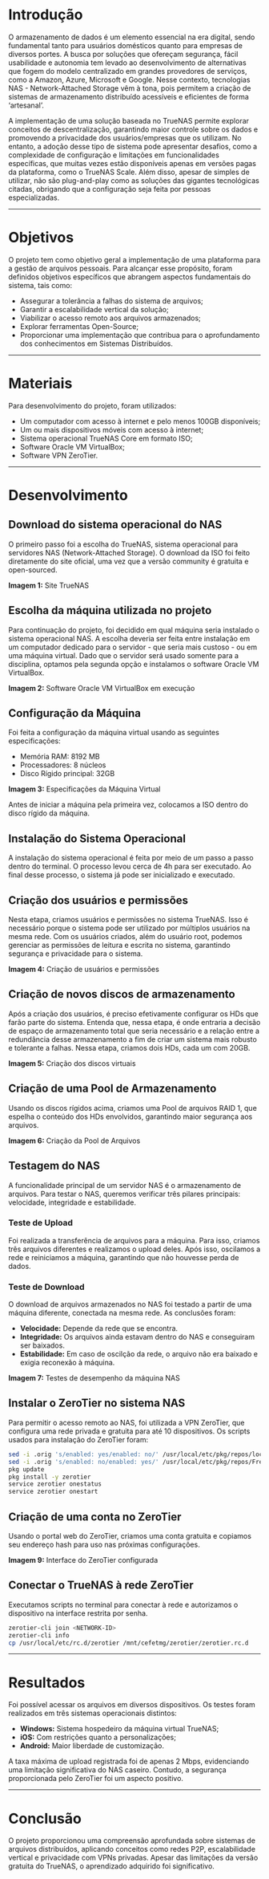 # **Introdução**
O armazenamento de dados é um elemento essencial na era digital, sendo fundamental tanto para usuários domésticos quanto para empresas de diversos portes. A busca por soluções que ofereçam segurança, fácil usabilidade e autonomia tem levado ao desenvolvimento de alternativas que fogem do modelo centralizado em grandes provedores de serviços, como a Amazon, Azure, Microsoft e Google. Nesse contexto, tecnologias NAS - Network-Attached Storage vêm à tona, pois permitem a criação de sistemas de armazenamento distribuído acessíveis e eficientes de forma ‘artesanal’.

A implementação de uma solução baseada no TrueNAS permite explorar conceitos de descentralização, garantindo maior controle sobre os dados e promovendo a privacidade dos usuários/empresas que os utilizam. No entanto, a adoção desse tipo de sistema pode apresentar desafios, como a complexidade de configuração e limitações em funcionalidades específicas, que muitas vezes estão disponíveis apenas em versões pagas da plataforma, como o TrueNAS Scale. Além disso, apesar de simples de utilizar, não são plug-and-play como as soluções das gigantes tecnológicas citadas, obrigando que a configuração seja feita por pessoas especializadas.

---

# **Objetivos**
O projeto tem como objetivo geral a implementação de uma plataforma para a gestão de arquivos pessoais. Para alcançar esse propósito, foram definidos objetivos específicos que abrangem aspectos fundamentais do sistema, tais como:
- Assegurar a tolerância a falhas do sistema de arquivos;
- Garantir a escalabilidade vertical da solução;
- Viabilizar o acesso remoto aos arquivos armazenados;
- Explorar ferramentas Open-Source;
- Proporcionar uma implementação que contribua para o aprofundamento dos conhecimentos em Sistemas Distribuídos.

---

# **Materiais**
Para desenvolvimento do projeto, foram utilizados:
- Um computador com acesso à internet e pelo menos 100GB disponíveis;
- Um ou mais dispositivos móveis com acesso à internet;
- Sistema operacional TrueNAS Core em formato ISO;
- Software Oracle VM VirtualBox;
- Software VPN ZeroTier.

---

# **Desenvolvimento**
## **Download do sistema operacional do NAS**
O primeiro passo foi a escolha do TrueNAS, sistema operacional para servidores NAS (Network-Attached Storage). O download da ISO foi feito diretamente do site oficial, uma vez que a versão community é gratuita e open-sourced.

**Imagem 1:** Site TrueNAS

## **Escolha da máquina utilizada no projeto**
Para continuação do projeto, foi decidido em qual máquina seria instalado o sistema operacional NAS. A escolha deveria ser feita entre instalação em um computador dedicado para o servidor - que seria mais custoso - ou em uma máquina virtual. Dado que o servidor será usado somente para a disciplina, optamos pela segunda opção e instalamos o software Oracle VM VirtualBox.

**Imagem 2:** Software Oracle VM VirtualBox em execução

## **Configuração da Máquina**
Foi feita a configuração da máquina virtual usando as seguintes especificações:
- Memória RAM: 8192 MB
- Processadores: 8 núcleos
- Disco Rígido principal: 32GB

**Imagem 3:** Especificações da Máquina Virtual

Antes de iniciar a máquina pela primeira vez, colocamos a ISO dentro do disco rígido da máquina.

## **Instalação do Sistema Operacional**
A instalação do sistema operacional é feita por meio de um passo a passo dentro do terminal. O processo levou cerca de 4h para ser executado. Ao final desse processo, o sistema já pode ser inicializado e executado.

## **Criação dos usuários e permissões**
Nesta etapa, criamos usuários e permissões no sistema TrueNAS. Isso é necessário porque o sistema pode ser utilizado por múltiplos usuários na mesma rede. Com os usuários criados, além do usuário root, podemos gerenciar as permissões de leitura e escrita no sistema, garantindo segurança e privacidade para o sistema.

**Imagem 4:** Criação de usuários e permissões

## **Criação de novos discos de armazenamento**
Após a criação dos usuários, é preciso efetivamente configurar os HDs que farão parte do sistema. Entenda que, nessa etapa, é onde entraria a decisão de espaço de armazenamento total que seria necessário e a relação entre a redundância desse armazenamento a fim de criar um sistema mais robusto e tolerante a falhas. Nessa etapa, criamos dois HDs, cada um com 20GB.

**Imagem 5:** Criação dos discos virtuais

## **Criação de uma Pool de Armazenamento**
Usando os discos rígidos acima, criamos uma Pool de arquivos RAID 1, que espelha o conteúdo dos HDs envolvidos, garantindo maior segurança aos arquivos.

**Imagem 6:** Criação da Pool de Arquivos

## **Testagem do NAS**
A funcionalidade principal de um servidor NAS é o armazenamento de arquivos. Para testar o NAS, queremos verificar três pilares principais: velocidade, integridade e estabilidade.

### **Teste de Upload**
Foi realizada a transferência de arquivos para a máquina. Para isso, criamos três arquivos diferentes e realizamos o upload deles. Após isso, oscilamos a rede e reiniciamos a máquina, garantindo que não houvesse perda de dados.

### **Teste de Download**
O download de arquivos armazenados no NAS foi testado a partir de uma máquina diferente, conectada na mesma rede. As conclusões foram:
- **Velocidade:** Depende da rede que se encontra.
- **Integridade:** Os arquivos ainda estavam dentro do NAS e conseguiram ser baixados.
- **Estabilidade:** Em caso de oscilção da rede, o arquivo não era baixado e exigia reconexão à máquina.

**Imagem 7:** Testes de desempenho da máquina NAS

## **Instalar o ZeroTier no sistema NAS**
Para permitir o acesso remoto ao NAS, foi utilizada a VPN ZeroTier, que configura uma rede privada e gratuita para até 10 dispositivos. Os scripts usados para instalação do ZeroTier foram:

```bash
sed -i .orig 's/enabled: yes/enabled: no/' /usr/local/etc/pkg/repos/local.conf
sed -i .orig 's/enabled: no/enabled: yes/' /usr/local/etc/pkg/repos/FreeBSD.conf
pkg update
pkg install -y zerotier
service zerotier onestatus
service zerotier onestart
```

## **Criação de uma conta no ZeroTier**
Usando o portal web do ZeroTier, criamos uma conta gratuita e copiamos seu endereço hash para uso nas próximas configurações.

**Imagem 9:** Interface do ZeroTier configurada

## **Conectar o TrueNAS à rede ZeroTier**
Executamos scripts no terminal para conectar à rede e autorizamos o dispositivo na interface restrita por senha.

```bash
zerotier-cli join <NETWORK-ID>
zerotier-cli info
cp /usr/local/etc/rc.d/zerotier /mnt/cefetmg/zerotier/zerotier.rc.d
```

---

# **Resultados**
Foi possível acessar os arquivos em diversos dispositivos. Os testes foram realizados em três sistemas operacionais distintos:
- **Windows:** Sistema hospedeiro da máquina virtual TrueNAS;
- **iOS:** Com restrições quanto a personalizações;
- **Android:** Maior liberdade de customização.

A taxa máxima de upload registrada foi de apenas 2 Mbps, evidenciando uma limitação significativa do NAS caseiro. Contudo, a segurança proporcionada pelo ZeroTier foi um aspecto positivo.

---

# **Conclusão**
O projeto proporcionou uma compreensão aprofundada sobre sistemas de arquivos distribuídos, aplicando conceitos como redes P2P, escalabilidade vertical e privacidade com VPNs privadas. Apesar das limitações da versão gratuita do TrueNAS, o aprendizado adquirido foi significativo.
